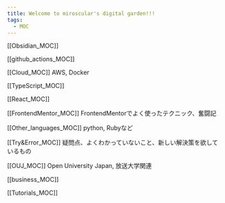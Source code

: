 ```yaml
---
title: Welcome to miroscular's digital garden!!!
tags:
  - MOC
---
```


[[Obsidian_MOC]]

[[github_actions_MOC]]

[[Cloud_MOC]]
AWS, Docker

[[TypeScript_MOC]]

[[React_MOC]]

[[FrontendMentor_MOC]]
FrontendMentorでよく使ったテクニック、奮闘記

[[Other_languages_MOC]]
python, Rubyなど

[[Try&Error_MOC]]
疑問点、よくわかっていないこと、新しい解決策を欲しているもの

[[OUJ_MOC]]
Open University Japan, 放送大学関連

[[business_MOC]]

[[Tutorials_MOC]]